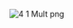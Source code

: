 ![4 1 Mult png](https://github.com/Vamshix57/Project-4.1/assets/143504447/206c2a7b-44c4-4ebe-a8c9-b198ba6646da)
